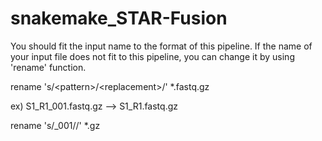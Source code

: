 # snakemake_STAR-Fusion

You should fit the input name to the format of this pipeline. If the name of your input file does not fit to this pipeline,
you can change it by using 'rename' function.

rename 's/\<pattern\>/\<replacement\>/' *.fastq.gz

ex) S1_R1_001.fastq.gz --> S1_R1.fastq.gz

rename 's/_001//' *.gz
